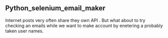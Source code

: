 ## **Python_selenium_email_maker**
Internet posts very often share they own API . But what about to try checking an emails while we want to make account by enetering a probably taken user names.


